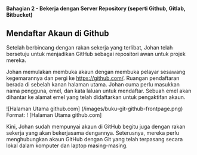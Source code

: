 #### Bahagian 2 - Bekerja dengan Server Repository (seperti Github, Gitlab, Bitbucket)

## Mendaftar Akaun di Github

Setelah berbincang dengan rakan sekerja yang terlibat, Johan telah bersetuju untuk menjadikan GitHub sebagai repositori awan untuk projek mereka. 

Johan memulakan membuka akaun dengan membuka pelayar sesawang kegemarannya dan pergi ke https://github.com/. Ruangan pendaftaran berada di sebelah kanan halaman utama. Johan cuma perlu masukkan nama pengguna, emel, dan kata laluan untuk mendaftar. Sebuah emel akan dihantar  ke alamat emel yang telah didaftarkan untuk pengaktifan akaun.

![Halaman Utama github.com] (/images/buku-git-github-frontpage.png)
Format: ! [Halaman Utama github.com]

Kini, Johan sudah mempunyai akaun di GitHub begitu juga dengan rakan sekerja yang akan bekerjasama dengannya. Seterusnya, mereka perlu menghubungkan akaun GitHub dengan Git yang telah terpasang secara lokal dalam komputer dan laptop masing-masing.
